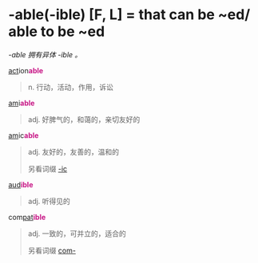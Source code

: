# -able(-ible) [F, L] = that can be ~ed/ able to be ~ed

*-able 拥有异体 -ible 。*

[act](_act_.md)ion<b style="color: #C71585;">able</b>
> n. 行动，活动，作用，诉讼

[am](_am_.md)i<b style="color: #C71585;">able</b>
> adj. 好脾气的，和蔼的，亲切友好的

[am](_am_.md)ic<b style="color: #C71585;">able</b>
> adj. 友好的，友善的，温和的
>
> 另看词缀 [-ic](-ic.md)

[aud](_aud_.md)<b style="color: #C71585;">ible</b>
> adj. 听得见的

com[pat](_pat_.2.md)<b style="color: #C71585;">ible</b>
> adj. 一致的，可并立的，适合的
>
> 另看词缀 [com-](com-.md)